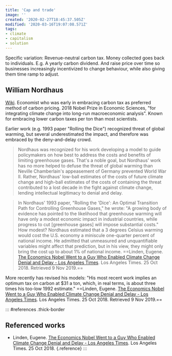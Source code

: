 ```yaml
---
title: 'Cap and trade'
image: ''
created: '2020-02-27T18:45:37.505Z'
modified: '2020-03-16T19:07:08.571Z'
tags:
- climate
- capitalism
- solution
---
```



Specific variation: Revenue-neutral carbon tax. Money collected goes back to individuals. E.g. A yearly carbon dividend. And raise price over time so businesses increasingly incentivized to change behaviour, while also giving them time ramp to adjust.

## William Nordhaus

[Wiki](https://en.wikipedia.org/wiki/William_Nordhaus). Economist who was early in embracing carbon tax as preferred method of carbon pricing. 2018 Nobel Prize in Economic Sciences, "for integrating climate change into long-run macroeconomic analysis". Known for embracing lower carbon taxes per ton than most scientists.

Earlier work (e.g. 1993 paper "Rolling the Dice") recognized threat of global warming, but several underestimated the impact, and therefore was embraced by the deny-and-delay crowd.

> Nordhaus was recognized for his work developing a model to guide policymakers on how best to address the costs and benefits of limiting greenhouse gases. That's a noble goal, but Nordhaus' work has no more helped to defuse the threat of global warming than Neville Chamberlain's appeasement of Germany prevented World War II. Rather, Nordhaus' low-ball estimates of the costs of future climate change and high-ball estimates of the costs of containing the threat contributed to a lost decade in the fight against climate change, lending intellectual legitimacy to denial and delay.

> In Nordhaus' 1993 paper, "Rolling the 'Dice': An Optimal Transition Path for Controlling Greenhouse Gases," he wrote: "A growing body of evidence has pointed to the likelihood that greenhouse warming will have only a modest economic impact in industrial countries, while progress to cut \[greenhouse gases\] will impose substantial costs." How modest? Nordhaus estimated that a 3 degrees Celsius warming would cost the U.S. economy a miniscule one-quarter percent of national income. He admitted that unmeasured and unquantifiable variables might affect that prediction, but in his view, they might only bring the cost up to about 1% of national income. ==Linden, Eugene. [The Economics Nobel Went to a Guy Who Enabled Climate Change Denial and Delay - Los Angeles Times](https://www.latimes.com/opinion/op-ed/la-oe-linden-nobel-economics-mistake-20181025-story.html). Los Angeles Times. 25 Oct 2018. Retrieved 9 Nov 2019.==

More recently has revised his models: "His most recent work implies an optimum tax on carbon at \$31 a ton, which, in real terms, is about three times his too-low 1992 estimate." ==Linden, Eugene. [The Economics Nobel Went to a Guy Who Enabled Climate Change Denial and Delay - Los Angeles Times](https://www.latimes.com/opinion/op-ed/la-oe-linden-nobel-economics-mistake-20181025-story.html). Los Angeles Times. 25 Oct 2018. Retrieved 9 Nov 2019.==

::: #references .thick-border

## Referenced works

* Linden, Eugene. [The Economics Nobel Went to a Guy Who Enabled Climate Change Denial and Delay - Los Angeles Times](https://www.latimes.com/opinion/op-ed/la-oe-linden-nobel-economics-mistake-20181025-story.html). Los Angeles Times. 25 Oct 2018. {.reference}
:::
